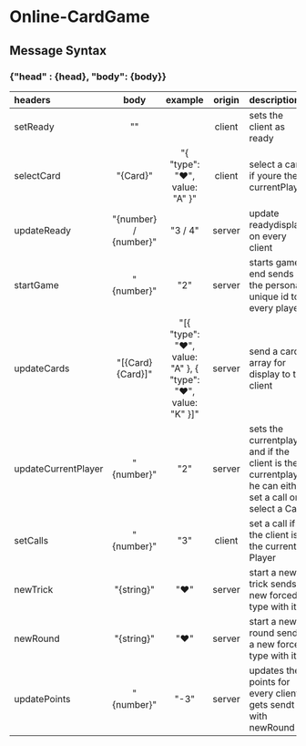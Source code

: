 # Online-CardGame

## Message Syntax
### {"head" : {head}, "body": {body}}

| headers             |         body          |                           example                            | origin | description                                                                                             |
| :------------------ | :-------------------: | :----------------------------------------------------------: | :----: | :------------------------------------------------------------------------------------------------------ |
| setReady            |          ""           |                                                              | client | sets the client as ready                                                                                |
| selectCard          |       "{Card}"        |                "{ "type": "❤", value: "A" }"                 | client | select a card if youre the currentPlayer                                                                |
| updateReady         | "{number} / {number}" |                           "3 / 4"                            | server | update readydisplay on every client                                                                     |
| startGame           |      "{number}"       |                             "2"                              | server | starts game end sends the personal unique id to every player                                            |
| updateCards         |   "[{Card} {Card}]"   | "[{ "type": "❤", value: "A" }, { "type": "❤", value: "K" }]" | server | send a card array for display to the client                                                             |
| updateCurrentPlayer |      "{number}"       |                             "2"                              | server | sets the currentplayer and if the client is the currentplayer he can either set a call or select a Card |
| setCalls            |      "{number}"       |                             "3"                              | client | set a call if the client is the current Player                                                          |
| newTrick            |      "{string}"       |                             "❤"                              | server | start a new trick sends a new forced type with it                                                       |
| newRound            |      "{string}"       |                             "❤"                              | server | start a new round sends a new forced type with it                                                       |
| updatePoints        |      "{number}"       |                             "-3"                             | server | updates the points for every client gets sendt with newRound                                            |

